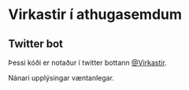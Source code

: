 # Virkastir í athugasemdum
## Twitter bot

Þessi kóði er notaður í twitter bottann [@Virkastir](https://twitter.com/Virkastir).

Nánari upplýsingar væntanlegar.
